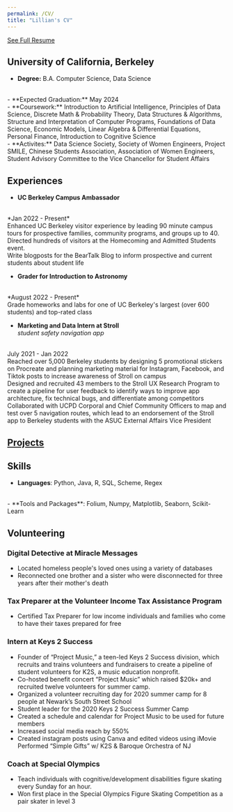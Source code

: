 ```yaml
---
permalink: /CV/
title: "Lillian's CV"
---
```


<div id="button-container">
    <div id="resume-button">
        <a href="https://drive.google.com/file/d/1L5Td0qjoLQx2YUK09ShbsbIBRN0XYBDd/view?usp=sharing" target="_blank">See Full Resume</a>
    </div>
</div>

## University of California, Berkeley 
- **Degree:** B.A. Computer Science, Data Science 
 <br />
- **Expected Graduation:** May 2024 
 <br />
- **Coursework:** 
 Introduction to Artificial Intelligence, Principles of Data Science, Discrete Math & Probability Theory, Data Structures & Algorithms, Structure and Interpretation of Computer Programs, Foundations of Data Science, Economic Models, Linear Algebra & Differential Equations,  Personal Finance,  Introduction to Cognitive Science
 <br />
- **Activites:** Data Science Society, Society of Women Engineers, Project SMILE, Chinese Students Association, Association of Women Engineers, Student Advisory Committee to the Vice Chancellor for Student Affairs

## Experiences 

- **UC Berkeley Campus Ambassador** 
<br />
*Jan 2022 - Present*
<br />
Enhanced UC Berkeley visitor experience by leading 90 minute campus tours for prospective families, community
programs, and groups up to 40. 
<br />
Directed hundreds of visitors at the Homecoming and Admitted Students event.
<br />
Write blogposts for the BearTalk Blog to inform prospective and current students about student life

- **Grader for Introduction to Astronomy** 
<br />
*August 2022 - Present* <br />
Grade homeworks and labs for one of UC Berkeley's largest (over 600 students) and top-rated class 

- **Marketing and Data Intern at Stroll** 
<br /> *student safety navigation app*
 <br />
 July 2021 - Jan 2022
 <br />
 Reached over 5,000 Berkeley students by designing 5 promotional stickers on Procreate and planning marketing material for Instagram, Facebook, and Tiktok posts to increase awareness of Stroll on campus
 <br />
Designed and recruited 43 members to the Stroll UX Research Program to create a pipeline for user feedback to identify ways to improve app architecture, fix technical bugs, and differentiate among competitors 
 <br />
Collaborated with UCPD Corporal and Chief Community Officers to map and test over 5 navigation routes, which lead to an endorsement of the Stroll app to Berkeley students with the ASUC External Affairs Vice President 



## [Projects](/projects)



## Skills
- **Languages**: Python, Java, R, SQL, Scheme, Regex
 <br />
- **Tools and Packages**: Folium, Numpy, Matplotlib, Seaborn, Scikit-Learn

## Volunteering 

### Digital Detective at Miracle Messages 
- Located homeless people's loved ones using a variety of databases 
- Reconnected one brother and a sister who were disconnected for three years after their mother's death 

### Tax Preparer at the Volunteer Income Tax Assistance Program 
- Certified Tax Preparer for low income individuals and families who come to have their taxes prepared for free 

### Intern at Keys 2 Success
- Founder of “Project Music,” a teen-led Keys 2 Success division, which recruits and trains volunteers and fundraisers to create a pipeline of student volunteers for K2S, a music education nonprofit.
- Co-hosted benefit concert “Project Music” which raised $20k+ and recruited twelve volunteers for summer camp.
- Organized a volunteer recruiting day for 2020 summer camp for 8 people at Newark’s South Street School
- Student leader for the 2020 Keys 2 Success Summer Camp
- Created a schedule and calendar for Project Music to be used for future members
- Increased social media reach by 550%
- Created instagram posts using Canva and edited videos using iMovie
Performed “Simple Gifts” w/ K2S & Baroque Orchestra of NJ

### Coach at Special Olympics 
- Teach individuals with cognitive/development disabilities figure skating every Sunday for an hour.
- Won first place in the Special Olympics Figure Skating Competition as a pair skater in level 3 
